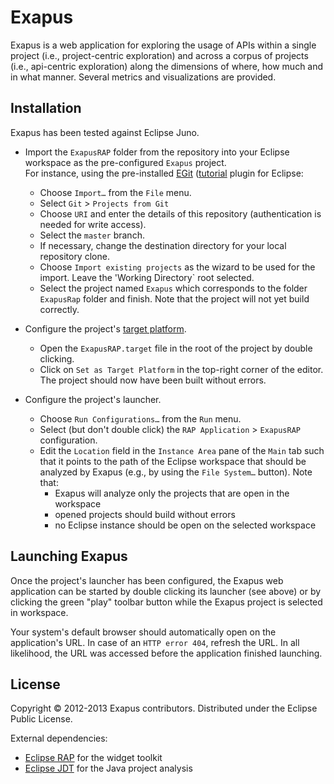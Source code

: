 Exapus
======

Exapus is a web application for exploring the usage of APIs within a single project (i.e., project-centric exploration) and across a corpus of projects (i.e., api-centric exploration) along the dimensions of where, how much and in what manner. Several metrics and visualizations are provided. 


## Installation

Exapus has been tested against Eclipse Juno. 

* Import the `ExapusRAP` folder from the repository into your Eclipse workspace as the pre-configured `Exapus` project.  
For instance, using the pre-installed [EGit](http://www.eclipse.org/egit/) ([tutorial](http://www.vogella.com/articles/EGit/article.html) plugin for Eclipse:
    * Choose `Import…` from the `File` menu.
    * Select `Git` > `Projects from Git`
    * Choose `URI` and enter the details of this repository (authentication is needed for write access).
    * Select the `master` branch.
    * If necessary, change the destination directory for your local repository clone. 
    * Choose `Import existing projects` as the wizard to be used for the import. Leave the 'Working Directory` root selected.
    * Select the project named `Exapus` which corresponds to the folder `ExapusRap` folder and finish. Note that the project will not yet build correctly.
 

* Configure the project's [target platform](http://www.vogella.com/articles/EclipseTargetPlatform/article.html).
  * Open the `ExapusRAP.target` file in the root of the project by double clicking. 
  * Click on `Set as Target Platform` in the top-right corner of the editor. The project should now have been built without errors.


* Configure the project's launcher.
  * Choose `Run Configurations…` from the `Run` menu. 
  * Select (but don't double click) the `RAP Application` > `ExapusRAP` configuration. 
  * Edit the `Location` field in the `Instance Area` pane of the `Main` tab such that it points to the path of the Eclipse workspace that should be analyzed by Exapus (e.g., by using the `File System…` button). Note that:
    * Exapus will analyze only the projects that are open in the workspace  
    * opened projects should build without errors
    * no Eclipse instance should be open on the selected workspace
   
## Launching Exapus

Once the project's launcher has been configured, the Exapus web application can be started by double clicking its launcher (see above) or by clicking the  green "play" toolbar button while the Exapus project is selected in workspace.

Your system's default browser should automatically open on the application's URL. In case of an `HTTP error 404`, refresh the URL. In all likelihood, the URL was accessed before the application finished launching. 

## License
Copyright © 2012-2013 Exapus contributors.
Distributed under the Eclipse Public License.

External dependencies:
* [Eclipse RAP](http://eclipse.org/rap/) for the widget toolkit 
* [Eclipse JDT](http://www.eclipse.org/jdt/) for the Java project analysis
